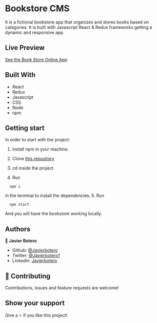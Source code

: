 # Bookstore CMS

It is a fictional bookstore app that organizes and stores books based on categories. It is built with Javascript React & Redux frameworks getting a dynamic and responsive app.

## Live Preview

[See the Book Store Online App](https://javier-bookstore.herokuapp.com/)

## Built With

- React
- Redux
- Javascript
- CSS
- Node
- npm

## Getting start

In order to start with the project:

1. Install npm in your machine.
2. Clone [this repository](https://github.com/javierbotero/bookstore.git)
3. cd inside the project

4. Run
```
  npm i
```
in the terminal to install the dependencies.
5. Run
```
  npm start
```
And you will have the bookstore working locally.

## Authors

👤 **Javier Botero**

- Github: [@Javierbotero](https://github.com/javierbotero)
- Twitter: [@Javierbotero1](https://twitter.com/Javierboterodev)
- Linkedin: [Javierbotero](https://www.linkedin.com/in/javierboterodev/)


## 🤝 Contributing

Contributions, issues and feature requests are welcome!

## Show your support

Give a ⭐️ if you like this project!